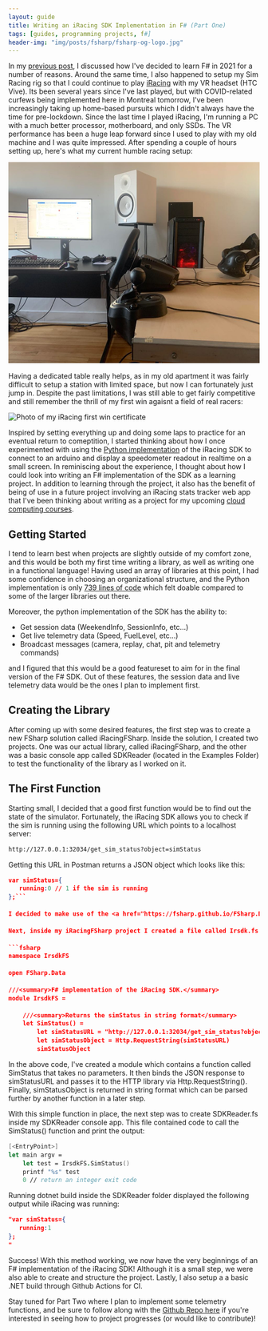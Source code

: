 ```yaml
---
layout: guide
title: Writing an iRacing SDK Implementation in F# (Part One)
tags: [guides, programming projects, f#]
header-img: "img/posts/fsharp/fsharp-og-logo.jpg"
---
```


In my [previous post](/2021-01-04-why-learning-fsharp-2021/), I discussed how I've decided to learn F# in 2021 for a number of reasons. Around the same time, I also happened to setup my Sim Racing rig so that I could continue to play <a href="https://www.iracing.com/" target=_blank>iRacing</a> with my VR headset (HTC Vive). Its been several years since I've last played, but with COVID-related curfews being implemented here in Montreal tomorrow, I've been increasingly taking up home-based pursuits which I didn't always have the time for pre-lockdown. Since the last time I played iRacing, I'm running a PC with a much better processor, motherboard, and only SSDs. The VR performance has been a huge leap forward since I used to play with my old machine and I was quite impressed. After spending a couple of hours setting up, here's what my current humble racing setup:

<img src="/img/posts/irsdk-fsharp/racing-rig.jpg" width="750" height="402" alt="Photo of my current iRacing VR setup">

Having a dedicated table really helps, as in my old apartment it was fairly difficult to setup a station with limited space, but now I can fortunately just jump in. Despite the past limitations, I was still able to get fairly competitive and still remember the thrill of my first win agaisnt a field of real racers:

<img src="/img/posts/irsdk-fsharp/racing-win.jpg" width="750" height="402" alt="Photo of my iRacing first win certificate">

Inspired by setting everything up and doing some laps to practice for an eventual return to comeptition, I started thinking about how I once experimented with using the <a href="https://github.com/kutu/pyirsdk" target=_blank>Python implementation</a> of the iRacing SDK to connect to an arduino and display a speedometer readout in realtime on a small screen. In reminiscing about the experience, I thought about how I could look into writing an F# implementation of the SDK as a learning project. In addition to learning through the project, it also has the benefit of being of use in a future project involving an iRacing stats tracker web app that I've been thinking about writing as a project for my upcoming [cloud computing courses](/2020-12-09-back-to-school/). 

## Getting Started

I tend to learn best when projects are slightly outside of my comfort zone, and this would be both my first time writing a library, as well as writing one in a functional language! Having used an array of libraries at this point, I had some confidence in choosing an organizational structure, and the Python implementation is only <a href="https://github.com/kutu/pyirsdk/blob/master/irsdk.py" target=_blank>739 lines of code</a> which felt doable compared to some of the larger libraries out there.

Moreover, the python implementation of the SDK has the ability to: 

* Get session data (WeekendInfo, SessionInfo, etc...)
* Get live telemetry data (Speed, FuelLevel, etc...)
* Broadcast messages (camera, replay, chat, pit and telemetry commands)

and I figured that this would be a good featureset to aim for in the final version of the F# SDK. Out of these features, the session data and live telemetry data would be the ones I plan to implement first.

## Creating the Library

After coming up with some desired features, the first step was to create a new FSharp solution called iRacingFSharp. Inside the solution, I created two projects. One was our actual library, called iRacingFSharp, and the other was a basic console app called SDKReader (located in the Examples Folder) to test the functionality of the library as I worked on it.

## The First Function

Starting small, I decided that a good first function would be to find out the state of the simulator. Fortunately, the iRacing SDK allows you to check if the sim is running using the following URL which points to a localhost server:

```html
http://127.0.0.1:32034/get_sim_status?object=simStatus
```
Getting this URL in Postman returns a JSON object which looks like this:

```json
var simStatus={
   running:0 // 1 if the sim is running
};```

I decided to make use of the <a href="https://fsharp.github.io/FSharp.Data/library/Http.html" target=_blank>F# Data HTTP library</a> in order to download the response and so I installed it from NuGet at this point. 

Next, inside my iRacingFSharp project I created a file called Irsdk.fs and wrote the following code: 

```fsharp
namespace IrsdkFS

open FSharp.Data

///<summary>F# implementation of the iRacing SDK.</summary>
module IrsdkFS =

    ///<summary>Returns the simStatus in string format</summary>
    let SimStatus() =
        let simStatusURL = "http://127.0.0.1:32034/get_sim_status?object=simStatus"
        let simStatusObject = Http.RequestString(simStatusURL)
        simStatusObject
```

In the above code, I've created a module which contains a function called SimStatus that takes no parameters. It then binds the JSON response to simStatusURL and passes it to the HTTP library via Http.RequestString(). Finally, simStatusObject is returned in string format which can be parsed further by another function in a later step.

With this simple function in place, the next step was to create SDKReader.fs inside my SDKReader console app. This file contained code to call the SimStatus() function and print the output:

```fsharp
[<EntryPoint>]
let main argv =
    let test = IrsdkFS.SimStatus()
    printf "%s" test
    0 // return an integer exit code
```

Running dotnet build inside the SDKReader folder displayed the following output while iRacing was running:

```json
"var simStatus={
   running:1
};
"
```

Success! With this method working, we now have the very beginnings of an F# implementation of the iRacing SDK! Although it is a small step, we were also able to create and structure the project. Lastly, I also setup a a basic .NET build through Github Actions for CI. 

Stay tuned for Part Two where I plan to implement some telemetry functions, and be sure to follow along with the <a href="https://github.com/markjamesm/irsdk-fsharp" target=_blank>Github Repo here</a> if you're interested in seeing how to project progresses (or would like to contribute)!
